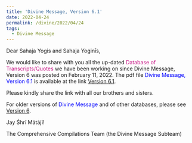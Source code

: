 ```yaml
---
title: 'Divine Message, Version 6.1'
date: 2022-04-24
permalink: /divine/2022/04/24
tags:
  - Divine Message
---
```


<p>
Dear Sahaja Yogis and Sahaja Yoginīs,  
</p>


We would like to share with you all the up-dated <font color="mediumvioletred">Database of Transcripts/Quotes</font> we have been working on since Divine Message, Version 6 was posted on February 11, 2022. The pdf file <font color="blue">Divine Message, Version 6.1</font> is available at the link
<a href="https://bit.ly/3Ny3vtB">Version 6.1</a>.

<p>
Please kindly share the link with all our brothers and sisters. 
</p>

For older versions of <font color="blue">Divine Message</font> and of other databases, please see <a href="https://seven-teams.github.io/divine/2022/02/11"> Version 6</a>.

Jay Śhrī Mātājī!

The Comprehensive Compilations Team (the Divine Message Subteam)